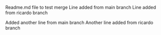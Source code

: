 Readme.md file to test merge
Line added from main branch
Line added from ricardo branch

Added another line from main branch
Another line added from ricardo branch
